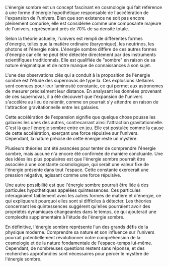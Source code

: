 L'énergie sombre est un concept fascinant en cosmologie qui fait référence à une forme d'énergie hypothétique responsable de l'accélération de l'expansion de l'univers. Bien que son existence ne soit pas encore pleinement comprise, elle est considérée comme une composante majeure de l'univers, représentant près de 70% de sa densité totale.

Selon la théorie actuelle, l'univers est rempli de différentes formes d'énergie, telles que la matière ordinaire (baryonique), les neutrinos, les photons et l'énergie noire. L'énergie sombre diffère de ces autres formes d'énergie car elle ne peut être détectée directement par des instruments scientifiques traditionnels. Elle est qualifiée de "sombre" en raison de sa nature énigmatique et de notre manque de connaissances à son sujet.

L'une des observations clés qui a conduit à la proposition de l'énergie sombre est l'étude des supernovas de type Ia. Ces explosions stellaires sont connues pour leur luminosité constante, ce qui permet aux astronomes de mesurer précisément leur distance. En analysant les données provenant de ces supernovas, il a été découvert que l'expansion de l'univers s'accélère au lieu de ralentir, comme on pourrait s'y attendre en raison de l'attraction gravitationnelle entre les galaxies.

Cette accélération de l'expansion signifie que quelque chose pousse les galaxies les unes des autres, contrecarrant ainsi l'attraction gravitationnelle. C'est là que l'énergie sombre entre en jeu. Elle est postulée comme la cause de cette accélération, exerçant une force répulsive sur l'univers. Cependant, la nature précise de cette énergie reste un mystère.

Plusieurs théories ont été avancées pour tenter de comprendre l'énergie sombre, mais aucune n'a encore été confirmée de manière concluante. Une des idées les plus populaires est que l'énergie sombre pourrait être associée à une constante cosmologique, qui serait une valeur fixe de l'énergie présente dans tout l'espace. Cette constante exercerait une pression négative, agissant comme une force répulsive.

Une autre possibilité est que l'énergie sombre pourrait être liée à des particules hypothétiques appelées quintessences. Ces particules interagiraient faiblement avec les autres formes de matière et d'énergie, ce qui expliquerait pourquoi elles sont si difficiles à détecter. Les théories concernant les quintessences suggèrent qu'elles pourraient avoir des propriétés dynamiques changeantes dans le temps, ce qui ajouterait une complexité supplémentaire à l'étude de l'énergie sombre.

En définitive, l'énergie sombre représente l'un des grands défis de la physique moderne. Comprendre sa nature et son influence sur l'univers pourrait potentiellement révolutionner notre compréhension de la cosmologie et de la nature fondamentale de l'espace-temps lui-même. Cependant, de nombreuses questions restent sans réponse, et des recherches approfondies sont nécessaires pour percer le mystère de l'énergie sombre.